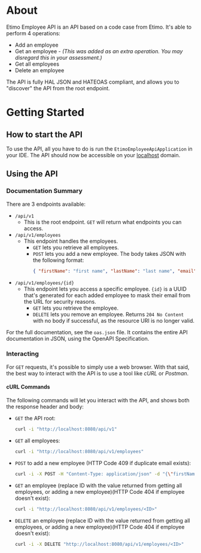 # About
Etimo Employee API is an API based on a code case from Etimo. It's able to perform 4 operations:
* Add an employee
* Get an employee *- (This was added as an extra operation. You may disregard this in your assessment.)*
* Get all employees
* Delete an employee

The API is fully HAL JSON and HATEOAS compliant, and allows you to "discover" the API from the root endpoint.

# Getting Started
## How to start the API
To use the API, all you have to do is run the `EtimoEmployeeApiApplication` in your IDE. The API should now be accessible on your [localhost](http://localhost:8080/api/v1) domain.

## Using the API
### Documentation Summary
There are 3 endpoints available:
* `/api/v1`
  * This is the root endpoint. `GET` will return what endpoints you can access.
* `/api/v1/employees`
  * This endpoint handles the employees.
    * `GET` lets you retrieve all employees.
    * `POST` lets you add a new employee. The body takes JSON with the following format:
      ```json
      { "firstName": "first name", "lastName": "last name", "email": "email" }
* `/api/v1/employees/{id}`
  * This endpoint lets you access a specific employee. `{id}` is a UUID that's generated for each added employee to mask their email from the URL for security reasons.
    * `GET` lets you retrieve the employee.
    * `DELETE` lets you remove an employee. Returns `204 No Content` with no body if successful, as the resource URI is no longer valid.

For the full documentation, see the `oas.json` file. It contains the entire API documentation in JSON, using the OpenAPI Specification.

### Interacting
For `GET` requests, it's possible to simply use a web browser. With that said, the best way to interact with the API is to use a tool like *cURL* or *Postman*.

#### cURL Commands
The following commands will let you interact with the API, and shows both the response header and body:
* `GET` the API root:
    ```bash
    curl -i "http://localhost:8080/api/v1"
* `GET` all employees:
    ```bash
    curl -i "http://localhost:8080/api/v1/employees"
* `POST` to add a new employee (HTTP Code 409 if duplicate email exists):
    ```bash
    curl -i -X POST -H "Content-Type: application/json" -d "{\"firstName\": \"Gandalf\", \"lastName\": \"the Grey\", \"email\": \"gandalf@istari.org\"}" "http://localhost:8080/api/v1/employees"
* `GET` an employee (replace ID with the value returned from getting all employees, or adding a new employee)(HTTP Code 404 if employee doesn't exist):
    ```bash
    curl -i "http://localhost:8080/api/v1/employees/<ID>"
* `DELETE` an employee (replace ID with the value returned from getting all employees, or adding a new employee)(HTTP Code 404 if employee doesn't exist):
    ```bash
    curl -i -X DELETE "http://localhost:8080/api/v1/employees/<ID>"
